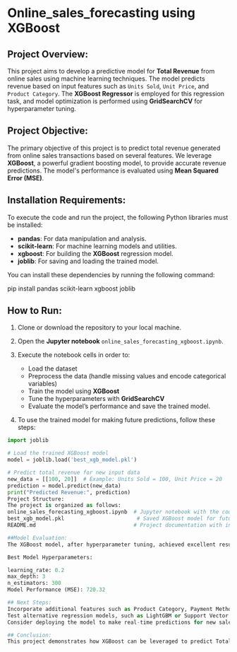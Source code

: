 # Online_sales_forecasting using XGBoost

## Project Overview:
This project aims to develop a predictive model for **Total Revenue** from online sales using machine learning techniques. The model predicts revenue based on input features such as `Units Sold`, `Unit Price`, and `Product Category`. The **XGBoost Regressor** is employed for this regression task, and model optimization is performed using **GridSearchCV** for hyperparameter tuning.

## Project Objective:
The primary objective of this project is to predict total revenue generated from online sales transactions based on several features. We leverage **XGBoost**, a powerful gradient boosting model, to provide accurate revenue predictions. The model's performance is evaluated using **Mean Squared Error (MSE)**.

## Installation Requirements:
To execute the code and run the project, the following Python libraries must be installed:
- **pandas**: For data manipulation and analysis.
- **scikit-learn**: For machine learning models and utilities.
- **xgboost**: For building the **XGBoost** regression model.
- **joblib**: For saving and loading the trained model.

You can install these dependencies by running the following command:

pip install pandas scikit-learn xgboost joblib

## How to Run:
1. Clone or download the repository to your local machine.
2. Open the **Jupyter notebook** `online_sales_forecasting_xgboost.ipynb`.
3. Execute the notebook cells in order to:
   - Load the dataset
   - Preprocess the data (handle missing values and encode categorical variables)
   - Train the model using **XGBoost**
   - Tune the hyperparameters with **GridSearchCV**
   - Evaluate the model’s performance and save the trained model.

4. To use the trained model for making future predictions, follow these steps:

```python
import joblib

# Load the trained XGBoost model
model = joblib.load('best_xgb_model.pkl')

# Predict total revenue for new input data
new_data = [[100, 20]]  # Example: Units Sold = 100, Unit Price = 20
prediction = model.predict(new_data)
print("Predicted Revenue:", prediction)
Project Structure:
The project is organized as follows:
online_sales_forecasting_xgboost.ipynb  # Jupyter notebook with the code for data preprocessing, model training, and evaluation
best_xgb_model.pkl                       # Saved XGBoost model for future use
README.md                               # Project documentation with instructions

##Model Evaluation:
The XGBoost model, after hyperparameter tuning, achieved excellent results. The Mean Squared Error (MSE) for the best model was found to be 720.32, indicating the model’s accuracy in predicting total revenue.

Best Model Hyperparameters:

learning_rate: 0.2
max_depth: 3
n_estimators: 300
Model Performance (MSE): 720.32

## Next Steps:
Incorporate additional features such as Product Category, Payment Method, and other potentially relevant factors to improve model accuracy.
Test alternative regression models, such as LightGBM or Support Vector Machines (SVM), for comparison.
Consider deploying the model to make real-time predictions for new sales data.

## Conclusion:
This project demonstrates how XGBoost can be leveraged to predict Total Revenue from online sales data. Through proper hyperparameter optimization with GridSearchCV, the model's performance has been significantly improved. The resulting model is capable of making accurate revenue predictions, and its further refinement can be achieved with additional features and experimentation with other algorithms.

